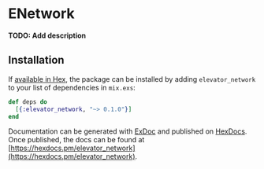 # ENetwork

**TODO: Add description**

## Installation

If [available in Hex](https://hex.pm/docs/publish), the package can be installed
by adding `elevator_network` to your list of dependencies in `mix.exs`:

```elixir
def deps do
  [{:elevator_network, "~> 0.1.0"}]
end
```

Documentation can be generated with [ExDoc](https://github.com/elixir-lang/ex_doc)
and published on [HexDocs](https://hexdocs.pm). Once published, the docs can
be found at [https://hexdocs.pm/elevator_network](https://hexdocs.pm/elevator_network).

